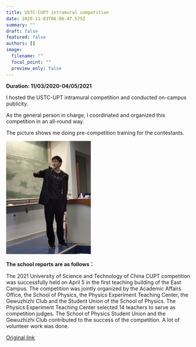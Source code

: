 ```yaml
---
title: USTC-CUPT intramural competition
date: 2020-11-03T06:00:47.575Z
summary: ""
draft: false
featured: false
authors: []
image:
  filename: ""
  focal_point: ""
  preview_only: false
---
```

**Duration: 11/03/2020-04/05/2021**

I hosted the USTC-UPT intramural competition and conducted on-campus publicity.

As the general person in charge, I coordinated and organized this competition in an all-round way.

The picture shows me doing pre-competition training for the contestants.

<img src="img_3225.jpg" alt="s" style="zoom:30%;" />

**The school reports are as follows：**

The 2021 University of Science and Technology of China CUPT competition was successfully held on April 5 in the first teaching building of the East Campus. The competition was jointly organized by the Academic Affairs Office, the School of Physics, the Physics Experiment Teaching Center, the Gewuzhizhi Club and the Student Union of the School of Physics. The Physics Experiment Teaching Center selected 14 teachers to serve as competition judges. The School of Physics Student Union and the Gewuzhizhi Club contributed to the success of the competition. A lot of volunteer work was done.

[Original link](https://jxzy.ustc.edu.cn/show_news.aspx?id=50)